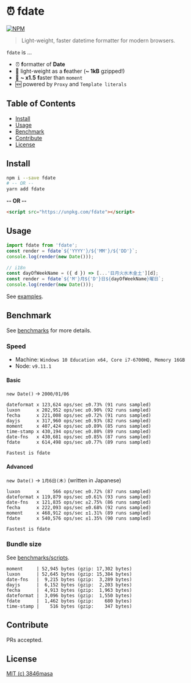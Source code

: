 # ⏰ fdate

[![NPM](https://nodei.co/npm/fdate.png?compact=true)](https://nodei.co/npm/fdate/)

> Light-weight, faster datetime formatter for modern browsers.

`fdate` is ...

- ⏰ **f**ormatter of **Date**
- 👼 light-weight as a **f**eather (**~ 1kB** gzipped!)
- 🦄 **~ x1.5** **f**aster than `moment`
- 🆕 powered by `Proxy` and `Template literals`

## Table of Contents

- [Install](#install)
- [Usage](#usage)
- [Benchmark](#benchmark)
- [Contribute](#contribute)
- [License](#license)

## Install

```bash
npm i --save fdate
# -- OR --
yarn add fdate
```

**-- OR --**

```html
<script src="https://unpkg.com/fdate"></script>
```

## Usage

```js
import fdate from 'fdate';
const render = fdate`${'YYYY'}/${'MM'}/${'DD'}`;
console.log(render(new Date()));
```

```js
// i18n
const dayOfWeekName = ({ d }) => [...'日月火水木金土'][d];
const render = fdate`${'M'}月${'D'}日${dayOfWeekName}曜日`;
console.log(render(new Date()));
```

See [examples](./examples).

## Benchmark

See [benchmarks](./benchmarks) for more details.

### Speed

- Machine: `Windows 10 Education x64, Core i7-6700HQ, Memory 16GB`
- Node: `v9.11.1`

#### Basic
`new Date()` -> `2000/01/06`

```
dateformat x 123,624 ops/sec ±0.73% (91 runs sampled)
luxon      x 202,952 ops/sec ±0.90% (92 runs sampled)
fecha      x 221,008 ops/sec ±0.72% (91 runs sampled)
dayjs      x 317,960 ops/sec ±0.93% (82 runs sampled)
moment     x 407,424 ops/sec ±0.89% (85 runs sampled)
time-stamp x 430,194 ops/sec ±0.80% (89 runs sampled)
date-fns   x 430,681 ops/sec ±0.85% (87 runs sampled)
fdate      x 614,498 ops/sec ±0.77% (89 runs sampled)

Fastest is fdate
```

#### Advanced
`new Date()` -> `1月6日(木)` (written in Japanese)

```
luxon      x     566 ops/sec ±0.72% (87 runs sampled)
dateformat x 119,879 ops/sec ±0.61% (93 runs sampled)
date-fns   x 121,835 ops/sec ±2.75% (86 runs sampled)
fecha      x 222,093 ops/sec ±0.68% (92 runs sampled)
moment     x 468,912 ops/sec ±1.31% (89 runs sampled)
fdate      x 540,576 ops/sec ±1.35% (90 runs sampled)

Fastest is fdate
```

### Bundle size

See [benchmarks/scripts](./benchmarks/scripts).

```
moment     | 52,945 bytes (gzip: 17,302 bytes)
luxon      | 52,645 bytes (gzip: 15,384 bytes)
date-fns   |  9,215 bytes (gzip:  3,289 bytes)
dayjs      |  6,152 bytes (gzip:  2,203 bytes)
fecha      |  4,913 bytes (gzip:  1,963 bytes)
dateformat |  3,096 bytes (gzip:  1,550 bytes)
fdate      |  1,462 bytes (gzip:    680 bytes)
time-stamp |    516 bytes (gzip:    347 bytes)
```

## Contribute

PRs accepted.

## License

[MIT (c) 3846masa](./LICENSE)
